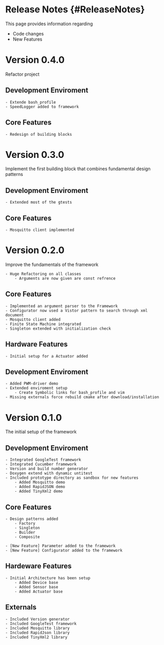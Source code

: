 Release Notes {#ReleaseNotes}
============

This page provides information regarding 
- Code changes
- New Features

# Version 0.4.0
Refactor project

## Development Enviroment
	- Extende bash_profile
	- SpeedLogger added to framework

## Core Features
	- Redesign of building blocks

# Version 0.3.0
Implement the first building block that combines fundamental design patterns
	
## Development Enviroment
	- Extended most of the gtests

## Core Features
	- Mosquitto client implemented

# Version 0.2.0
Improve the fundamentals of the framework

	- Huge Refactoring on all classes
		- Arguments are now given are const refrence

## Core Features
	- Implemented an argument parser to the Framework
	- Configurator now used a Vistor pattern to search through xml document
	- Mosquitto client added
	- Finite State Machine integrated
	- Singleton extended with initialization check

## Hardware Features
	- Initial setup for a Actuator added

## Development Enviroment
	- Added PWM-driver demo
	- Extended enviroment setup
		- Create Symbolic links for bash_profile and vim
	- Missing externals force rebuild cmake after download/installation
	
# Version 0.1.0
The initial setup of the framework 

## Development Enviroment
	- Integrated GoogleTest framework
	- Integrated Cucumber framework
	- Version and build number generator
	- Doxygen extend with dynamic untitest
	- Included prototype directory as sandbox for new features
		- Added Mosquitto demo
		- Added RapidJSON demo
		- Added TinyXml2 demo

## Core Features
	- Design patterns added
		- Factory
		- Singleton
		- Builder
		- Composite
	
	- [New Feature] Parameter added to the framework
	- [New Feature] Configurator added to the framework

## Hardeware Features
	- Initial Architecture has been setup
		- Added Device base
		- Added Sensor base
		- Added Actuator base

## Externals
	- Included Version generator
	- Included GoogleTest framework
	- Included Mosquitto library
	- Included RapidJson library
	- Included TinyXml2 library

